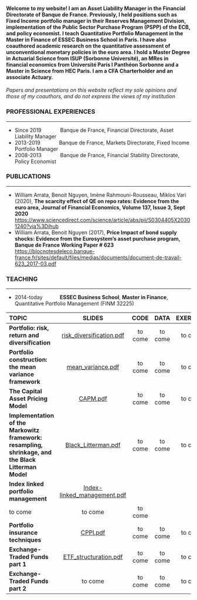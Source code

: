 #### Welcome to my website! I am an Asset Liability Manager in the Financial Directorate of Banque de France. Previously, I held positions such as Fixed Income portfolio manager in their Reserves Management Division, implementation of the Public Sector Purchase Program (PSPP) of the ECB, and policy economist. I teach Quantitative Portfolio Management in the Master in Finance of ESSEC Business School in Paris. I have also coauthored academic research on the quantitative assessment of unconventional monetary policies in the euro area. I hold a Master Degree in Actuarial Science from ISUP (Sorbonne Université), an MRes in financial economics from Université Paris I Panthéon Sorbonne and a Master in Science from HEC Paris. I am a CFA Charterholder and an associate Actuary.

*Papers and presentations on this website reflect my sole opinions and those of my coauthors, and do not express the views of my institution*

### **PROFESSIONAL EXPERIENCES**
___
- Since 2019 $~~~~~~~~~~~$ Banque de France, Financial Directorate, Asset Liability Manager
- 2013-2019 $~~~~~~~~~~~$ Banque de France, Markets Directorate, Fixed Income Portfolio Manager
- 2008-2013 $~~~~~~~~~~~$ Banque de France, Financial Stability Directorate, Policy Economist

### **PUBLICATIONS**
---
- William Arrata, Benoit Nguyen, Imène Rahmouni-Rousseau, Miklos Vari (2020), **The scarcity effect of QE on repo rates: Evidence from the euro area,
Journal of Financial Economics, Volume 137, Issue 3, Sept 2020**  
https://www.sciencedirect.com/science/article/abs/pii/S0304405X20301240?via%3Dihub
- William Arrata, Benoit Nguyen (2017), **Price Impact of bond supply shocks: Evidence from the
Eurosystem’s asset purchase program, Banque de France Working Paper # 623**  
https://blocnotesdeleco.banque-france.fr/sites/default/files/medias/documents/document-de-travail-623_2017-03.pdf

### **TEACHING**
***
- 2014-today $~~~~~~~~~~$ **ESSEC Business School**, **Master in Finance**, Quantitative Portfolio Management (FINM 32225)  

| **TOPIC** | **SLIDES** | **CODE**| **DATA**| **EXERCISES**|
| :---        |     :---:      | :---:  |  :---:  | :---:  |
| **Portfolio: risk, return and diversification**   | [risk_diversification.pdf](https://github.com/WilliamArrata/WilliamArrata/files/11037377/risk_diversification.pdf)   | to come | to come | to come
| **Portfolio construction: the mean variance framework**     | [mean_variance.pdf](https://github.com/WilliamArrata/WilliamArrata/files/11037380/mean_variance.pdf)|     to come  | to come | to come
| **The Capital Asset Pricing Model**     | [CAPM.pdf](https://github.com/WilliamArrata/WilliamArrata/files/11037383/CAPM.pdf)|  to come  | to come | to come
| **Implementation of the Markowitz framework:** <br /> **resampling, shrinkage, and the Black Litterman Model**     | [Black_Litterman.pdf](https://github.com/WilliamArrata/WilliamArrata/files/11037385/Black_Litterman.pdf) | to come  | to come | to come
| **Index linked portfolio management**     |   [Index-linked_management.pdf](https://github.com/WilliamArrata/WilliamArrata/files/11135912/Index-linked_management.pdf)
| to come  | to come | to come
| **Portfolio insurance techniques**     | [CPPI.pdf](https://github.com/WilliamArrata/WilliamArrata/files/11037386/CPPI.pdf)  | to come  | to come | to come
| **Exchange-Traded Funds part 1**     | [ETF_structuration.pdf](https://github.com/WilliamArrata/williamarrata/files/11021109/ETF_structuration.pdf)  | to come  | to come | to come
| **Exchange-Traded Funds part 2**     | to come  | to come  | to come | to come
